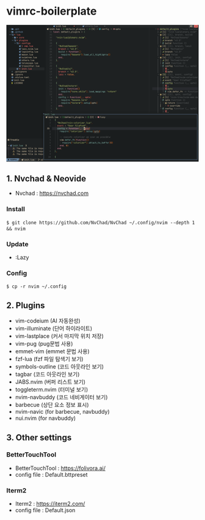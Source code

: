# vimrc-boilerplate 

<div align="center">
  <img src="https://raw.githubusercontent.com/yonghun16/yonghun16/main/images/nvim_preview.png" width=800px />
</div>

## 1. Nvchad & Neovide
- Nvchad : https://nvchad.com

### Install
```shell
$ git clone https://github.com/NvChad/NvChad ~/.config/nvim --depth 1 && nvim
```

### Update
* :Lazy

### Config
```shell
$ cp -r nvim ~/.config
```


## 2. Plugins 
- vim-codeium (AI 자동완성)
- vim-illuminate (단어 하이라이트)
- vim-lastplace (커서 마지막 위치 저장)
- vim-pug (pug문법 사용)
- emmet-vim (emmet 문법 사용)
- fzf-lua (fzf 파일 탐색기 보기)
- symbols-outline (코드 아웃라인 보기)
- tagbar (코드 아웃라인 보기)
- JABS.nvim (버퍼 리스트 보기)
- toggleterm.nvim (터미널 보기)
- nvim-navbuddy (코드 네비게이터 보기)
- barbecue (상단 요소 정보 표시)
- nvim-navic (for barbecue, navbuddy)
- nui.nvim (for navbuddy)


## 3. Other settings

### BetterTouchTool
- BetterTouchTool : https://folivora.ai/ 
- config file : Default.bttpreset

### Iterm2
- Iterm2 : https://iterm2.com/
- config file : Default.json
